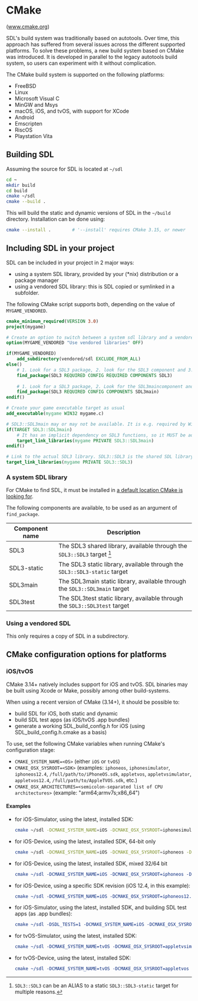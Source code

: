 # CMake

(www.cmake.org)

SDL's build system was traditionally based on autotools. Over time, this
approach has suffered from several issues across the different supported 
platforms.
To solve these problems, a new build system based on CMake was introduced.
It is developed in parallel to the legacy autotools build system, so users 
can experiment with it without complication.

The CMake build system is supported on the following platforms:

* FreeBSD
* Linux
* Microsoft Visual C
* MinGW and Msys
* macOS, iOS, and tvOS, with support for XCode
* Android
* Emscripten
* RiscOS
* Playstation Vita

## Building SDL

Assuming the source for SDL is located at `~/sdl`
```sh
cd ~
mkdir build
cd build
cmake ~/sdl
cmake --build .
```

This will build the static and dynamic versions of SDL in the `~/build` directory.
Installation can be done using:

```sh
cmake --install .        # '--install' requires CMake 3.15, or newer
```

## Including SDL in your project

SDL can be included in your project in 2 major ways:
- using a system SDL library, provided by your (*nix) distribution or a package manager
- using a vendored SDL library: this is SDL copied or symlinked in a subfolder.

The following CMake script supports both, depending on the value of `MYGAME_VENDORED`.

```cmake
cmake_minimum_required(VERSION 3.0)
project(mygame)

# Create an option to switch between a system sdl library and a vendored sdl library
option(MYGAME_VENDORED "Use vendored libraries" OFF)

if(MYGAME_VENDORED)
    add_subdirectory(vendored/sdl EXCLUDE_FROM_ALL)
else()
    # 1. Look for a SDL3 package, 2. look for the SDL3 component and 3. fail if none can be found
    find_package(SDL3 REQUIRED CONFIG REQUIRED COMPONENTS SDL3)
    
    # 1. Look for a SDL3 package, 2. Look for the SDL3maincomponent and 3. DO NOT fail when SDL3main is not available 
    find_package(SDL3 REQUIRED CONFIG COMPONENTS SDL3main)
endif()

# Create your game executable target as usual 
add_executable(mygame WIN32 mygame.c)

# SDL3::SDL3main may or may not be available. It is e.g. required by Windows GUI applications  
if(TARGET SDL3::SDL3main)
    # It has an implicit dependency on SDL3 functions, so it MUST be added before SDL3::SDL3 (or SDL3::SDL3-static)
    target_link_libraries(mygame PRIVATE SDL3::SDL3main)
endif()

# Link to the actual SDL3 library. SDL3::SDL3 is the shared SDL library, SDL3::SDL3-static is the static SDL libarary.
target_link_libraries(mygame PRIVATE SDL3::SDL3)
```

### A system SDL library

For CMake to find SDL, it must be installed in [a default location CMake is looking for](https://cmake.org/cmake/help/latest/command/find_package.html#config-mode-search-procedure).

The following components are available, to be used as an argument of `find_package`.

| Component name | Description                                                                                |
|----------------|--------------------------------------------------------------------------------------------|
| SDL3           | The SDL3 shared library, available through the `SDL3::SDL3` target [^SDL_TARGET_EXCEPTION] |
| SDL3-static    | The SDL3 static library, available through the `SDL3::SDL3-static` target                  |
| SDL3main       | The SDL3main static library, available through the `SDL3::SDL3main` target                 |
| SDL3test       | The SDL3test static library, available through the `SDL3::SDL3test` target                 |

### Using a vendored SDL

This only requires a copy of SDL in a subdirectory.

## CMake configuration options for platforms

### iOS/tvOS

CMake 3.14+ natively includes support for iOS and tvOS.  SDL binaries may be built
using Xcode or Make, possibly among other build-systems.

When using a recent version of CMake (3.14+), it should be possible to:

- build SDL for iOS, both static and dynamic
- build SDL test apps (as iOS/tvOS .app bundles)
- generate a working SDL_build_config.h for iOS (using SDL_build_config.h.cmake as a basis)

To use, set the following CMake variables when running CMake's configuration stage:

- `CMAKE_SYSTEM_NAME=<OS>`   (either `iOS` or `tvOS`)
- `CMAKE_OSX_SYSROOT=<SDK>`  (examples: `iphoneos`, `iphonesimulator`, `iphoneos12.4`, `/full/path/to/iPhoneOS.sdk`,
                              `appletvos`, `appletvsimulator`, `appletvos12.4`, `/full/path/to/AppleTVOS.sdk`, etc.)
- `CMAKE_OSX_ARCHITECTURES=<semicolon-separated list of CPU architectures>` (example: "arm64;armv7s;x86_64")


#### Examples

- for iOS-Simulator, using the latest, installed SDK:

    ```bash
    cmake ~/sdl -DCMAKE_SYSTEM_NAME=iOS -DCMAKE_OSX_SYSROOT=iphonesimulator -DCMAKE_OSX_ARCHITECTURES=x86_64
    ```

- for iOS-Device, using the latest, installed SDK, 64-bit only

    ```bash
    cmake ~/sdl -DCMAKE_SYSTEM_NAME=iOS -DCMAKE_OSX_SYSROOT=iphoneos -DCMAKE_OSX_ARCHITECTURES=arm64
    ```

- for iOS-Device, using the latest, installed SDK, mixed 32/64 bit

    ```cmake
    cmake ~/sdl -DCMAKE_SYSTEM_NAME=iOS -DCMAKE_OSX_SYSROOT=iphoneos -DCMAKE_OSX_ARCHITECTURES="arm64;armv7s"
    ```

- for iOS-Device, using a specific SDK revision (iOS 12.4, in this example):

    ```cmake
    cmake ~/sdl -DCMAKE_SYSTEM_NAME=iOS -DCMAKE_OSX_SYSROOT=iphoneos12.4 -DCMAKE_OSX_ARCHITECTURES=arm64
    ```

- for iOS-Simulator, using the latest, installed SDK, and building SDL test apps (as .app bundles):

    ```cmake
    cmake ~/sdl -DSDL_TESTS=1 -DCMAKE_SYSTEM_NAME=iOS -DCMAKE_OSX_SYSROOT=iphonesimulator -DCMAKE_OSX_ARCHITECTURES=x86_64
    ```

- for tvOS-Simulator, using the latest, installed SDK:

    ```cmake
    cmake ~/sdl -DCMAKE_SYSTEM_NAME=tvOS -DCMAKE_OSX_SYSROOT=appletvsimulator -DCMAKE_OSX_ARCHITECTURES=x86_64
    ```

- for tvOS-Device, using the latest, installed SDK:

    ```cmake
    cmake ~/sdl -DCMAKE_SYSTEM_NAME=tvOS -DCMAKE_OSX_SYSROOT=appletvos -DCMAKE_OSX_ARCHITECTURES=arm64`
    ```


[^SDL_TARGET_EXCEPTION]: `SDL3::SDL3` can be an ALIAS to a static `SDL3::SDL3-static` target for multiple reasons.
